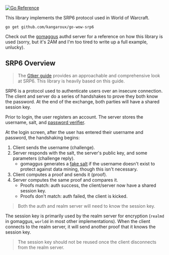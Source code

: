 [![Go Reference](https://pkg.go.dev/badge/github.com/kangaroux/go-wow-srp6.svg)](https://pkg.go.dev/github.com/kangaroux/go-wow-srp6)

This library implements the SRP6 protocol used in World of Warcraft.

```
go get github.com/kangaroux/go-wow-srp6
```

Check out the [gomaggus](https://github.com/Kangaroux/gomaggus) authd server for a reference on how this library is used (sorry, but it's 2AM and I'm too tired to write up a full example, unlucky).

## SRP6 Overview

> The [Gtker guide](https://gtker.com/implementation-guide-for-the-world-of-warcraft-flavor-of-srp6/#srp6-overview) provides an approachable and comprehensive look at SRP6. This library is heavily based on this guide.

SRP6 is a protocol used to authenticate users over an insecure connection. The client and server do a series of handshakes to prove they both know the password. At the end of the exchange, both parties will have a shared session key.

Prior to login, the user registers an account. The server stores the username, salt, and [password verifier](https://pkg.go.dev/github.com/kangaroux/go-wow-srp6#PasswordVerifier).

At the login screen, after the user has entered their username and password, the handshaking begins:

1. Client sends the username (challenge).
2. Server responds with the salt, the server's public key, and some parameters (challenge reply).
   - gomaggus generates a [fake salt](https://github.com/Kangaroux/gomaggus/blob/c9ab77cc471056992db0e9ae48071b74878cf728/authd/handler/loginchallenge.go#L80) if the username doesn't exist to protect against data mining, though this isn't necessary.
3. Client computes a proof and sends it (proof).
4. Server computes the same proof and compares it.
   - Proofs match: auth success, the client/server now have a shared session key.
   - Proofs don't match: auth failed, the client is kicked.

> Both the auth and realm server will need to know the session key.

The session key is primarily used by the realm server for encryption (`realmd` in gomaggus, `worldd` in most other implementations). When the client connects to the realm server, it will send another proof that it knows the session key.

> The session key should not be reused once the client disconnects from the realm server.
